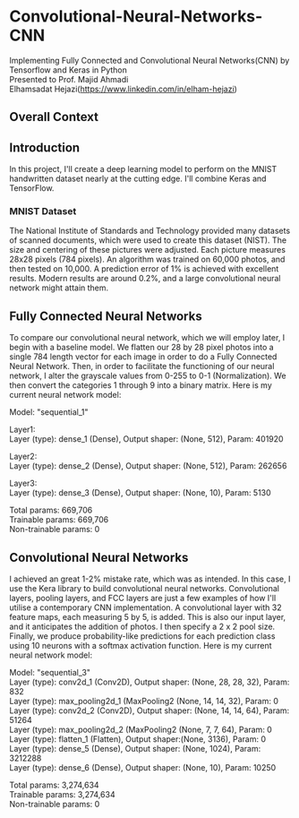 # Convolutional-Neural-Networks-CNN

Implementing Fully Connected and Convolutional Neural Networks(CNN) by Tensorflow and Keras in Python\
Presented to Prof. Majid Ahmadi\
Elhamsadat Hejazi(https://www.linkedin.com/in/elham-hejazi)

## Overall Context

## Introduction 
In this project, I'll create a deep learning model to perform on the MNIST handwritten dataset nearly at the cutting edge. I'll combine Keras and TensorFlow.

### MNIST Dataset
The National Institute of Standards and Technology provided many datasets of scanned documents, which were used to create this dataset (NIST). The size and centering of these pictures were adjusted. Each picture measures 28x28 pixels (784 pixels). An algorithm was trained on 60,000 photos, and then tested on 10,000. A prediction error of 1% is achieved with excellent results. Modern results are around 0.2%, and a large convolutional neural network might attain them.

## Fully Connected Neural Networks
To compare our convolutional neural network, which we will employ later, I begin with a baseline model. We flatten our 28 by 28 pixel photos into a single 784 length vector for each image in order to do a Fully Connected Neural Network. Then, in order to facilitate the functioning of our neural network, I alter the grayscale values from 0-255 to 0-1 (Normalization). We then convert the categories 1 through 9 into a binary matrix. Here is my current neural network model:

Model: "sequential_1"

Layer1:\
Layer (type): dense_1 (Dense), Output shaper: (None, 512), Param: 401920    

Layer2:\
Layer (type): dense_2 (Dense), Output shaper: (None, 512), Param: 262656    

Layer3:\
Layer (type): dense_3 (Dense), Output shaper: (None, 10), Param: 5130   

Total params: 669,706\
Trainable params: 669,706\
Non-trainable params: 0

## Convolutional Neural Networks
I achieved an great 1-2% mistake rate, which was as intended. In this case, I use the Kera library to build convolutional neural networks. Convolutional layers, pooling layers, and FCC layers are just a few examples of how I'll utilise a contemporary CNN implementation. A convolutional layer with 32 feature maps, each measuring 5 by 5, is added. This is also our input layer, and it anticipates the addition of photos. I then specify a 2 x 2 pool size. Finally, we produce probability-like predictions for each prediction class using 10 neurons with a softmax activation function. Here is my current neural network model:

Model: "sequential_3"\
Layer (type): conv2d_1 (Conv2D), Output shaper: (None, 28, 28, 32), Param: 832      
Layer (type): max_pooling2d_1 (MaxPooling2 (None, 14, 14, 32), Param: 0        
Layer (type): conv2d_2 (Conv2D), Output shaper: (None, 14, 14, 64), Param: 51264   
Layer (type): max_pooling2d_2 (MaxPooling2 (None, 7, 7, 64), Param: 0        
Layer (type): flatten_1 (Flatten), Output shaper:(None, 3136), Param: 0        
Layer (type): dense_5 (Dense), Output shaper: (None, 1024), Param: 3212288  
Layer (type): dense_6 (Dense), Output shaper: (None, 10), Param: 10250 

Total params: 3,274,634\
Trainable params: 3,274,634\
Non-trainable params: 0



